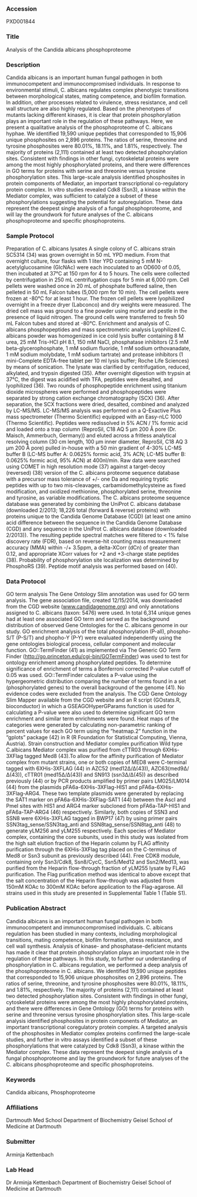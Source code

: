 ### Accession
PXD001844

### Title
Analysis of the Candida albicans phosphoproteome

### Description
Candida albicans is an important human fungal pathogen in both immunocompetent and immunocompromised individuals. In response to environmental stimuli, C. albicans regulates complex phenotypic transitions between morphological states, mating competence, and biofilm formation. In addition, other processes related to virulence, stress resistance, and cell wall structure are also highly regulated. Based on the phenotypes of mutants lacking different kinases, it is clear that protein phosphorylation plays an important role in the regulation of these pathways. Here, we present a qualitative analysis of the phosphoproteome of C. albicans hyphae. We identified 19,590 unique peptides that corresponded to 15,906 unique phosphosites on 2,896 proteins. The ratios of serine, threonine and tyrosine phosphosites were 80.01%, 18.11%, and 1.81%, respectively. The majority of proteins (2,111) contained at least two detected phosphorylation sites. Consistent with findings in other fungi, cytoskeletal proteins were among the most highly phosphorylated proteins, and there were differences in GO terms for proteins with serine and threonine versus tyrosine phosphorylation sites. This large-scale analysis identified phosphosites in protein components of Mediator, an important transcriptional co-regulatory protein complex. In vitro studies revealed Cdk8 (Ssn3), a kinase within the Mediator complex, was sufficient to catalyze a subset of these phosphorylations suggesting the potential for autoregulation. These data represent the deepest single analysis of a fungal phosphoproteome, and will lay the groundwork for future analyses of the C. albicans phosphoproteome and specific phosphoproteins.

### Sample Protocol
Preparation of C. albicans lysates A single colony of C. albicans strain SC5314 (34) was grown overnight in 50 mL YPD medium. From that overnight culture, four flasks with 1 liter YPD containing 5 mM N-acetylglucosamine (GlcNAc) were each inoculated to an OD600 of 0.05, then incubated at 37°C at 150 rpm for 4 to 5 hours. The cells were collected by centrifugation in 250 mL centrifugation cups for 5 min at 6,000 rpm. Cell pellets were washed once in 20 mL of phosphate buffered saline, then pelleted in 50 mL Falcon tubes (5,000 rpm for 10 min). The cell pellets were frozen at -80°C for at least 1 hour. The frozen cell pellets were lyophilized overnight in a freeze dryer (Labconco) and dry weights were measured. The dried cell mass was ground to a fine powder using mortar and pestle in the presence of liquid nitrogen. The ground cells were transferred to fresh 50 mL Falcon tubes and stored at -80°C. Enrichment and analysis of C. albicans phosphopeptides and mass spectrometric analysis  Lyophilized C. albicans powder was homogenized in ice cold lysis buffer containing 8 M urea, 25 mM Tris-HCl pH 8.1, 150 mM NaCl, phosphatase inhibitors (2.5 mM beta-glycerophosphate, 1 mM sodium fluoride, 1 mM sodium orthovanadate, 1 mM sodium molybdate, 1 mM sodium tartrate) and protease inhibitors (1 mini-Complete EDTA-free tablet per 10 ml lysis buffer; Roche Life Sciences) by means of sonication. The lysate was clarified by centrifugation, reduced, alkylated, and trypsin digested (35). After overnight digestion with trypsin at 37°C, the digest was acidified with TFA, peptides were desalted, and lyophilized (36). Two rounds of phosphopeptide enrichment using titanium dioxide microspheres were performed and phosphopeptides were separated by strong cation exchange chromatography (SCX) (36). After separation, the SCX fractions were dried, desalted, combined and analyzed by LC-MS/MS. LC-MS/MS analysis was performed on a Q-Exactive Plus mass spectrometer (Thermo Scientific) equipped with an Easy-nLC 1000 (Thermo Scientific). Peptides were redissolved in 5% ACN / 1% formic acid and loaded onto a trap column (ReproSil, C18 AQ 5 μm 200 Å pore (Dr. Maisch, Ammerbuch, Germany)) and eluted across a fritless analytical resolving column (30 cm length, 100 μm inner diameter, ReproSil, C18 AQ 3 μm 200 Å pore) pulled in-house with a 50 min gradient of 4-30% LC-MS buffer B (LC-MS buffer A: 0.0625% formic acid, 3% ACN; LC-MS buffer B: 0.0625% formic acid, 95% ACN) at 400nl/min. Raw data were searched using COMET in high resolution mode (37) against a target-decoy (reversed) (38) version of the C. albicans proteome sequence database with a precursor mass tolerance of +/- one Da and requiring tryptic peptides with up to two mis-cleavages, carbamidomethylcysteine as fixed modification, and oxidized methionine, phosphorylated serine, threonine and tyrosine, as variable modifications. The C. albicans proteome sequence database was generated by combining the UniProt C. albicans database (downloaded 2/2013; 18,226 total (forward & reverse) proteins) with proteins unique to the Candida Genome Database (CGD) (at least one amino acid difference between the sequence in the Candida Genome Database (CGD) and any sequence in the UniProt C. albicans database (downloaded 2/2013)). The resulting peptide spectral matches were filtered to < 1% false discovery rate (FDR), based on reverse-hit counting mass measurement accuracy (MMA) within -/+ 3.5ppm, a delta-XCorr (dCn) of greater than 0.12, and appropriate XCorr values for +2 and +3-charge state peptides (38). Probability of phosphorylation site localization was determined by PhosphoRS (39). Peptide motif analysis was performed based on (40).

### Data Protocol
GO term analysis The Gene Ontology Slim annotation was used for GO term analysis.  The gene association file, created 12/15/2014, was downloaded from the CGD website (www.candidagenome.org) and only annotations assigned to C. albicans (taxon: 5476) were used. In total 6,314 unique genes had at least one associated GO term and served as the background distribution of observed Gene Ontologies for the C. albicans genome in our study. GO enrichment analysis of the total phosphorylation (P-all), phospho-S/T (P-S/T) and phopho-Y (P-Y) were evaluated independently using the gene ontologies biological process, cellular component and molecular function. GO::TermFinder (41) as implemented via The Generic GO Term Finder (http://go.princeton.edu/cgi-bin/GOTermFinder) was used to test for ontology enrichment among phosphorylated peptides. To determine significance of enrichment of terms a Bonferroni corrected P-value cutoff of 0.05 was used. GO::TermFinder calculates a P-value using the hypergeometric distribution comparing the number of terms found in a set (phosphorylated genes) to the overall background of the genome (41). No evidence codes were excluded from the analysis.  The CGD Gene Ontology Slim Mapper available from the CGD website and an R script (GOstats.R, bioconductor) in which a GSEAGOHyperGParams function is used for calculating a P-value were also used to determine significant GO term enrichment and similar term enrichments were found. Heat maps of the categories were generated by calculating non-parametric ranking of percent values for each GO term using the “heatmap.2” function in the “gplots” package (42) in R (R Foundation for Statistical Computing, Vienna, Austria). Strain construction and Mediator complex purification Wild type C.albicans Mediator complex was purified from cTTR03 through 6XHis-3XFlag tagged Med8 (43).To allow for the affinity purification of Mediator complex from mutant strains, one or both copies of MED8 were C-terminal tagged with 6XHis-3XFLAG (44) in AZC52 (med12Δ/Δ(43)), AZC63(med9Δ/Δ(43)), cTTR01 (med15Δ/Δ(43)) and SN913 (ssn3Δ/Δ(45)) as described previously (44) or by PCR products amplified by primer pairs LM025/LM014 (44) from the plasmids pFA6a-6XHis-3XFlag-HIS1 and pFA6a-6XHis-3XFlag-ARG4. These two template plasmids were generated by replacing the SAT1 marker on pFA6a-6XHis-3XFlag-SAT1 (44) between the AscI and PmeI sites with HIS1 and ARG4 marker subcloned from pFA6a-TAP-HIS1 and pFA6a-TAP-ARG4 (46) respectively. Similarly, both copies of SSN3 and SSN8 were 6XHis-3XFLAG tagged in BWP17 (47) by using primer pairs SSN3tag_sense/SSN3tag_anti and SSN8tag_sense/SSN8tag_anti (48) to generate yLM256 and yLM255 respectively. Each species of Mediator complex, containing the core subunits, used in this study was isolated from the high salt elution fraction of the Heparin column by FLAG affinity purification through the 6XHis-3XFlag tag placed on the C-terminus of Med8 or Ssn3 subunit as previously described (44). Free CDK8 module, containing only Ssn3/Cdk8, Ssn8/CycC, Ssn5/Med12 and Ssn2/Med13, was purified from the Heparin flow-through fraction of yLM255 lysate by FLAG purification. The Flag purification method was identical to above except that the salt concentration of the Heparin flow-through was adjusted from 150mM KOAc to 300mM KOAc before application to the Flag-agarose. All strains used in this study are presented in Supplemental Table 1 (Table S1).

### Publication Abstract
Candida albicans is an important human fungal pathogen in both immunocompetent and immunocompromised individuals. C. albicans regulation has been studied in many contexts, including morphological transitions, mating competence, biofilm formation, stress resistance, and cell wall synthesis. Analysis of kinase- and phosphatase-deficient mutants has made it clear that protein phosphorylation plays an important role in the regulation of these pathways. In this study, to further our understanding of phosphorylation in C. albicans regulation, we performed a deep analysis of the phosphoproteome in C. albicans. We identified 19,590 unique peptides that corresponded to 15,906 unique phosphosites on 2,896 proteins. The ratios of serine, threonine, and tyrosine phosphosites were 80.01%, 18.11%, and 1.81%, respectively. The majority of proteins (2,111) contained at least two detected phosphorylation sites. Consistent with findings in other fungi, cytoskeletal proteins were among the most highly phosphorylated proteins, and there were differences in Gene Ontology (GO) terms for proteins with serine and threonine versus tyrosine phosphorylation sites. This large-scale analysis identified phosphosites in protein components of Mediator, an important transcriptional coregulatory protein complex. A targeted analysis of the phosphosites in Mediator complex proteins confirmed the large-scale studies, and further in vitro assays identified a subset of these phosphorylations that were catalyzed by Cdk8 (Ssn3), a kinase within the Mediator complex. These data represent the deepest single analysis of a fungal phosphoproteome and lay the groundwork for future analyses of the C. albicans phosphoproteome and specific phosphoproteins.

### Keywords
Candida albicans, Phosphoproteome

### Affiliations
Dartmouth Med School
Department of Biochemistry Geisel School of Medicine at Dartmouth

### Submitter
Arminja Kettenbach

### Lab Head
Dr Arminja Kettenbach
Department of Biochemistry Geisel School of Medicine at Dartmouth


